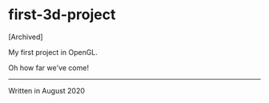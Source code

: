 # first-3d-project

[Archived]

My first project in OpenGL.

Oh how far we've come!

---

Written in August 2020
